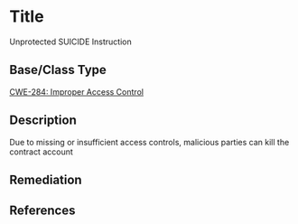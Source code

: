 # Title 
Unprotected SUICIDE Instruction

## Base/Class Type
[CWE-284: Improper Access Control](https://cwe.mitre.org/data/definitions/284.html)

## Description 

Due to missing or insufficient access controls, malicious parties can kill the contract account

## Remediation


## References 

